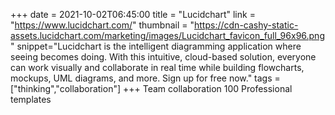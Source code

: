 +++
date = 2021-10-02T06:45:00
title = "Lucidchart"
link = "https://www.lucidchart.com/"
thumbnail = "https://cdn-cashy-static-assets.lucidchart.com/marketing/images/Lucidchart_favicon_full_96x96.png"
snippet="Lucidchart is the intelligent diagramming application where seeing becomes doing. With this intuitive, cloud-based solution, everyone can work visually and collaborate in real time while building flowcharts, mockups, UML diagrams, and more. Sign up for free now."
tags = ["thinking","collaboration"]
+++
Team collaboration
100 Professional templates
